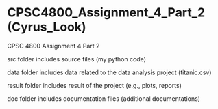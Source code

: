 # CPSC4800_Assignment_4_Part_2 (Cyrus_Look)
CPSC 4800 Assignment 4 Part 2   

src folder includes source files (my python code)  

data folder includes data related to the data analysis project (titanic.csv)  

result folder includes result of the project (e.g., plots, reports)  

doc folder includes documentation files (additional documentations)  
